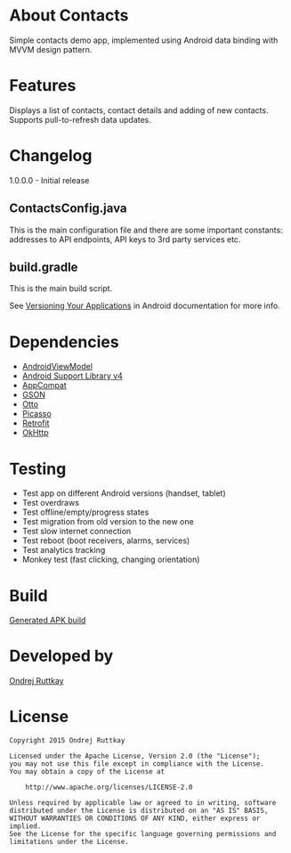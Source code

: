 About Contacts
==============

Simple contacts demo app, implemented using Android data binding with MVVM design pattern.


Features
========

Displays a list of contacts, contact details and adding of new contacts.
Supports pull-to-refresh data updates.


Changelog
=========

1.0.0.0 - Initial release


ContactsConfig.java
------------------

This is the main configuration file and there are some important constants: addresses to API endpoints, API keys to 3rd party services etc.


build.gradle
------------

This is the main build script.

See [Versioning Your Applications](http://developer.android.com/tools/publishing/versioning.html#appversioning) in Android documentation for more info.


Dependencies
============

* [AndroidViewModel](https://github.com/inloop/AndroidViewModel)
* [Android Support Library v4](http://developer.android.com/tools/extras/support-library.html)
* [AppCompat](https://developer.android.com/reference/android/support/v7/appcompat/package-summary.html)
* [GSON](http://code.google.com/p/google-gson/)
* [Otto](https://github.com/square/otto)
* [Picasso](https://github.com/square/picasso)
* [Retrofit](https://github.com/square/retrofit)
* [OkHttp](http://square.github.io/okhttp)

Testing
=======

* Test app on different Android versions (handset, tablet)
* Test overdraws
* Test offline/empty/progress states
* Test migration from old version to the new one
* Test slow internet connection
* Test reboot (boot receivers, alarms, services)
* Test analytics tracking
* Monkey test (fast clicking, changing orientation)


Build
=====

[Generated APK build](Contacts.apk)


Developed by
============

[Ondrej Ruttkay](https://www.ondrejruttkay.com)


License
=======

    Copyright 2015 Ondrej Ruttkay

    Licensed under the Apache License, Version 2.0 (the "License");
    you may not use this file except in compliance with the License.
    You may obtain a copy of the License at

        http://www.apache.org/licenses/LICENSE-2.0

    Unless required by applicable law or agreed to in writing, software
    distributed under the License is distributed on an "AS IS" BASIS,
    WITHOUT WARRANTIES OR CONDITIONS OF ANY KIND, either express or implied.
    See the License for the specific language governing permissions and
    limitations under the License.
